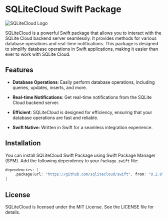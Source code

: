 # SQLiteCloud Swift Package

![SQLiteCloud Logo](https://sqlitecloud.io/static/image/c19460c9ed65bc09aea9.png)

SQLiteCloud is a powerful Swift package that allows you to interact with the SQLite Cloud backend server seamlessly. It provides methods for various database operations and real-time notifications. This package is designed to simplify database operations in Swift applications, making it easier than ever to work with SQLite Cloud.

## Features

- **Database Operations**: Easily perform database operations, including queries, updates, inserts, and more.

- **Real-time Notifications**: Get real-time notifications from the SQLite Cloud backend server.

- **Efficient**: SQLiteCloud is designed for efficiency, ensuring that your database operations are fast and reliable.

- **Swift Native:** Written in Swift for a seamless integration experience.


## Installation

You can install SQLiteCloud Swift Package using Swift Package Manager (SPM). Add the following dependency to your `Package.swift` file:

```swift
dependencies: [
    .package(url: "https://github.com/sqlitecloud/swift", from: "0.2.0")
]
```

## License
SQLiteCloud is licensed under the MIT License. See the LICENSE file for details.

